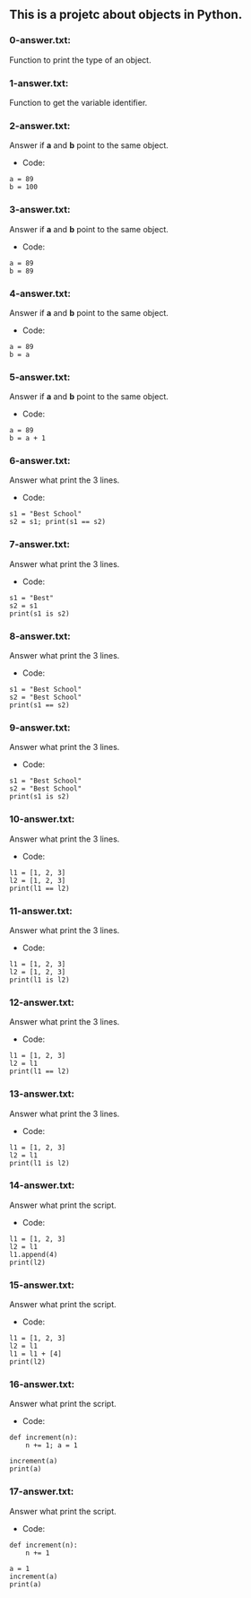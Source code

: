 ## This is a projetc about objects in Python.

### 0-answer.txt:
Function to print the type of an object.

### 1-answer.txt:
Function to get the variable identifier.

### 2-answer.txt:
Answer if **a** and **b** point to the same object.
- Code:
```
a = 89
b = 100
```

### 3-answer.txt:
Answer if **a** and **b** point to the same object.
- Code:
```
a = 89
b = 89
```

### 4-answer.txt:
Answer if **a** and **b** point to the same object.
- Code:
```
a = 89
b = a
```

### 5-answer.txt:
Answer if **a** and **b** point to the same object.
- Code:
```
a = 89
b = a + 1
```

### 6-answer.txt:
Answer what print the 3 lines.
- Code:
```
s1 = "Best School"
s2 = s1; print(s1 == s2)
```

### 7-answer.txt:
Answer what print the 3 lines.
- Code:
```
s1 = "Best"
s2 = s1
print(s1 is s2)
```

### 8-answer.txt:
Answer what print the 3 lines.
- Code:
```
s1 = "Best School"
s2 = "Best School"
print(s1 == s2)
```

### 9-answer.txt:
Answer what print the 3 lines.
- Code:
```
s1 = "Best School"
s2 = "Best School"
print(s1 is s2)
```


### 10-answer.txt:
Answer what print the 3 lines.
- Code:
```
l1 = [1, 2, 3]
l2 = [1, 2, 3]
print(l1 == l2)
```

### 11-answer.txt:
Answer what print the 3 lines.
- Code:
```
l1 = [1, 2, 3]
l2 = [1, 2, 3]
print(l1 is l2)
```

### 12-answer.txt:
Answer what print the 3 lines.
- Code:
```
l1 = [1, 2, 3]
l2 = l1
print(l1 == l2)
```

### 13-answer.txt:
Answer what print the 3 lines.
- Code:
```
l1 = [1, 2, 3]
l2 = l1
print(l1 is l2)
```

### 14-answer.txt:
Answer what print the script.
- Code:
```
l1 = [1, 2, 3]
l2 = l1
l1.append(4)
print(l2)
```

### 15-answer.txt:
Answer what print the script.
- Code:
```
l1 = [1, 2, 3]
l2 = l1
l1 = l1 + [4]
print(l2)
```

### 16-answer.txt:
Answer what print the script.
- Code:
```
def increment(n):
	n += 1; a = 1

increment(a)
print(a)
```

### 17-answer.txt:
Answer what print the script.
- Code:
```
def increment(n):
	n += 1

a = 1
increment(a)
print(a)
```
